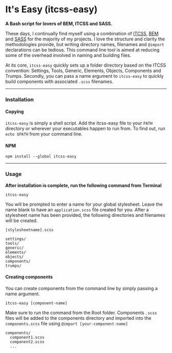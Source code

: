 # It's Easy (itcss-easy)

**A Bash script for lovers of BEM, ITCSS and SASS.**

These days, I continually find myself using a combination of [ITCSS](https://www.xfive.co/blog/itcss-scalable-maintainable-css-architecture/),
[BEM](https://en.bem.info/) and [SASS](http://sass-lang.com/) for the majority of my projects.
I love the structure and clarity the methodologies provide, but writing directory names, filenames and `@import`
declarations can be tedious. This command line tool is aimed at reducing some of the overhead involved in naming
and building files.

At its core, `itcss-easy` quickly sets up a folder directory based on the ITCSS convention: Settings, Tools, Generic,
Elements, Objects, Components and Trumps. Secondly, you can pass a name argument to `itcss-easy` to quickly build
components with associated `.scss` filenames.


---

### Installation

#### Copying
`itcss-easy` is simply a shell script. Add the itcss-easy file to your `PATH` directory or wherever your executables happen to run from. To find out, run `echo $PATH` from your command line.

#### NPM
```
npm install --global itcss-easy
```
---

### Usage
**After installation is complete, run the following command from Terminal** 
```
itcss-easy
``` 
You will be prompted to enter a name for your global stylesheet. Leave the name blank to have an `application.scss` file created for you. After a stylesheet name has been provided, the following directories and filenames will be created.

```
[stylesheetname].scss

settings/
tools/
generic/
elements/
objects/
components/
trumps/
```

#### Creating components
You can create components from the command line by simply passing a name argument.

```
itcss-easy [component-name]
```

Make sure to run the command from the Root folder. Components `.scss` files will be added to the components directory and imported into the `components.scss` file using `@import [your-component-name]`

```
components/
  component1.scss
  component2.scss
  ...
```
